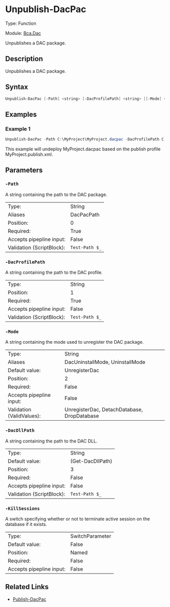 # Unpublish-DacPac

Type: Function

Module: [Bca.Dac](../ReadMe.md)

Unpublishes a DAC package.
## Description
Unpublishes a DAC package.
## Syntax
```powershell
Unpublish-DacPac [-Path] <string> [-DacProfilePath] <string> [[-Mode] <string>] [[-DacDllPath] <string>] [-KillSessions] [<CommonParameters>]
```
## Examples
### Example 1
```powershell
Unpublish-DacPac -Path C:\MyProject\MyProject.dacpac -DacProfilePath C:\MyProject\MyProject.publish.xml
```
This example will undeploy MyProject.dacpac based on the publish profile MyProject.publish.xml.
## Parameters
### `-Path`
A string containing the path to the DAC package.

| | |
|:-|:-|
|Type:|String|
|Aliases|DacPacPath|
|Position:|0|
|Required:|True|
|Accepts pipepline input:|False|
|Validation (ScriptBlock):|` Test-Path $_ `|

### `-DacProfilePath`
A string containing the path to the DAC profile.

| | |
|:-|:-|
|Type:|String|
|Position:|1|
|Required:|True|
|Accepts pipepline input:|False|
|Validation (ScriptBlock):|` Test-Path $_ `|

### `-Mode`
A string containing the mode used to unregister the DAC package.

| | |
|:-|:-|
|Type:|String|
|Aliases|DacUninstallMode, UninstallMode|
|Default value:|UnregisterDac|
|Position:|2|
|Required:|False|
|Accepts pipepline input:|False|
|Validation (ValidValues):|UnregisterDac, DetachDatabase, DropDatabase|

### `-DacDllPath`
A string containing the path to the DAC DLL.

| | |
|:-|:-|
|Type:|String|
|Default value:|(Get-DacDllPath)|
|Position:|3|
|Required:|False|
|Accepts pipepline input:|False|
|Validation (ScriptBlock):|` Test-Path $_ `|

### `-KillSessions`
A switch specifying whether or not to terminate active session on the database if it exists.

| | |
|:-|:-|
|Type:|SwitchParameter|
|Default value:|False|
|Position:|Named|
|Required:|False|
|Accepts pipepline input:|False|

## Related Links
- [Publish-DacPac](Publish-DacPac.md)

